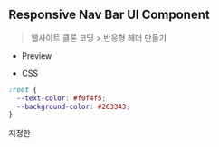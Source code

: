 ## Responsive Nav Bar UI Component

> 웹사이트 클론 코딩 > 반응형 헤더 만들기

- Preview

* CSS

```css
:root {
  --text-color: #f0f4f5;
  --background-color: #263343;
}
```

지정한
